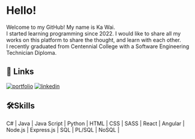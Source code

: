 # Hello!

Welcome to my GitHub! My name is Ka Wai.  
I started learning programming since 2022. I would like to share all my works on this platform to share the thought, and learn with each other.  
I recently graduated from Centennial College with a Software Engineering Technician Diploma.  



## 🔗 Links
[![portfolio](https://img.shields.io/badge/my_portfolio-000?style=for-the-badge&logo=ko-fi&logoColor=white)](https://kawai-wong.herokuapp.com/)
[![linkedin](https://img.shields.io/badge/linkedin-0A66C2?style=for-the-badge&logo=linkedin&logoColor=white)](https://www.linkedin.com/in/hkkawaiwong/)


## 🛠Skills
C# | Java | Java Script | Python | HTML | CSS | SASS | React | Angular | Node.js | Express.js | SQL | PL/SQL | NoSQL |
<!--
**kwwong0923/kwwong0923** is a ✨ _special_ ✨ repository because its `README.md` (this file) appears on your GitHub profile.

Here are some ideas to get you started:

- 🔭 I’m currently working on ...
- 🌱 I’m currently learning ...
- 👯 I’m looking to collaborate on ...
- 🤔 I’m looking for help with ...
- 💬 Ask me about ...
- 📫 How to reach me: ...
- 😄 Pronouns: ...
- ⚡ Fun fact: ...
-->
